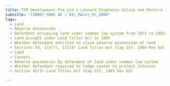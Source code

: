 ```yaml
---
title: TSM Development Pte Ltd v Leonard Stephanie Celine nee Pereira 
subtitle: "[2005] SGHC 42 / 01\_Marc\_h\_2005"
tags:
  - Land
  - Adverse possession
  - Defendant occupying land under common law system from 1971 to 1983
  - Land brought under Land Titles Act in 1985
  - Whether defendant entitled to claim adverse possession of land
  - Sections 50, 172(7), 172(8) Land Titles Act (Cap 157, 1994 Rev Ed)
  - Land
  - Caveats
  - Adverse possession by defendant of land under common law system
  - Whether defendant required to lodge caveat to protect interest
  - Section 42(3) Land Titles Act (Cap 157, 1985 Rev Ed)

---
```


